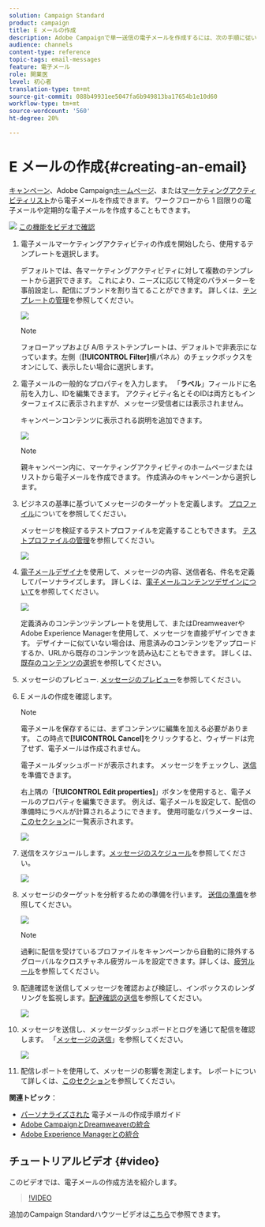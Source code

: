 ```yaml
---
solution: Campaign Standard
product: campaign
title: E メールの作成
description: Adobe Campaignで単一送信の電子メールを作成するには、次の手順に従います。
audience: channels
content-type: reference
topic-tags: email-messages
feature: 電子メール
role: 開業医
level: 初心者
translation-type: tm+mt
source-git-commit: 088b49931ee5047fa6b949813ba17654b1e10d60
workflow-type: tm+mt
source-wordcount: '560'
ht-degree: 20%

---
```



# E メールの作成{#creating-an-email}

[キャンペーン](../../start/using/marketing-activities.md#creating-a-marketing-activity)、Adobe Campaign[ホームページ](../../start/using/interface-description.md#home-page)、または[マーケティングアクティビティリスト](../../start/using/marketing-activities.md#about-marketing-activities)から電子メールを作成できます。 ワークフローから 1 回限りの電子メールや定期的な電子メールを作成することもできます。

![](assets/do-not-localize/how-to-video.png) [この機能をビデオで確認](#video)

1. 電子メールマーケティングアクティビティの作成を開始したら、使用するテンプレートを選択します。

   デフォルトでは、各マーケティングアクティビティに対して複数のテンプレートから選択できます。 これにより、ニーズに応じて特定のパラメーターを事前設定し、配信にブランドを割り当てることができます。 詳しくは、[テンプレートの管理](../../start/using/marketing-activity-templates.md)を参照してください。

   ![](assets/email_creation_1.png)

   >[!NOTE]
   >
   >フォローアップおよび A/B テストテンプレートは、デフォルトで非表示になっています。左側（**[!UICONTROL Filter]**&#x200B;横パネル）のチェックボックスをオンにして、表示したい場合に選択します。

1. 電子メールの一般的なプロパティを入力します。 「**ラベル**」フィールドに名前を入力し、IDを編集できます。 アクティビティ名とそのIDは両方ともインターフェイスに表示されますが、メッセージ受信者には表示されません。

   キャンペーンコンテンツに表示される説明を追加できます。

   ![](assets/email_creation_2.png)

   >[!NOTE]
   >
   >親キャンペーン内に、マーケティングアクティビティのホームページまたはリストから電子メールを作成できます。 作成済みのキャンペーンから選択します。

1. ビジネスの基準に基づいてメッセージのターゲットを定義します。 [プロファイル](../../audiences/using/about-profiles.md)についてを参照してください。

   メッセージを検証するテストプロファイルを定義することもできます。 [テストプロファイルの管理](../../audiences/using/managing-test-profiles.md)を参照してください。

   ![](assets/email_creation_3.png)

1. [電子メールデザイナ](../../designing/using/designing-content-in-adobe-campaign.md)を使用して、メッセージの内容、送信者名、件名を定義してパーソナライズします。 詳しくは、[電子メールコンテンツデザインについて](../../designing/using/designing-content-in-adobe-campaign.md)を参照してください。

   ![](assets/email_creation_4.png)

   定義済みのコンテンツテンプレートを使用して、またはDreamweaverやAdobe Experience Managerを使用して、メッセージを直接デザインできます。 デザイナーに似ていない場合は、用意済みのコンテンツをアップロードするか、URLから既存のコンテンツを読み込むこともできます。 詳しくは、[既存のコンテンツの選択](../../designing/using/using-existing-content.md)を参照してください。

1. メッセージのプレビュー. [メッセージのプレビュー](../../sending/using/previewing-messages.md)を参照してください。
1. E メールの作成を確認します。

   >[!NOTE]
   >
   >電子メールを保存するには、まずコンテンツに編集を加える必要があります。 この時点で&#x200B;**[!UICONTROL Cancel]**&#x200B;をクリックすると、ウィザードは完了せず、電子メールは作成されません。

   電子メールダッシュボードが表示されます。 メッセージをチェックし、[送信](../../sending/using/preparing-the-send.md)を準備できます。

   右上隅の「**[!UICONTROL Edit properties]**」ボタンを使用すると、電子メールのプロパティを編集できます。 例えば、電子メールを設定して、配信の準備時にラベルが計算されるようにできます。  使用可能なパラメーターは、[このセクション](../../administration/using/configuring-email-channel.md#list-of-email-properties)に一覧表示されます。

   ![](assets/delivery_dashboard_2.png)

1. 送信をスケジュールします。[メッセージのスケジュール](../../sending/using/about-scheduling-messages.md)を参照してください。

   ![](assets/delivery_planning.png)

1. メッセージのターゲットを分析するための準備を行います。 [送信の準備](../../sending/using/confirming-the-send.md)を参照してください。

   ![](assets/preparing_delivery_2.png)

   >[!NOTE]
   >
   >過剰に配信を受けているプロファイルをキャンペーンから自動的に除外するグローバルなクロスチャネル疲労ルールを設定できます。詳しくは、[疲労ルール](../../sending/using/fatigue-rules.md)を参照してください。

1. 配達確認を送信してメッセージを確認および検証し、インボックスのレンダリングを監視します。[配達確認の送信](../../sending/using/sending-proofs.md)を参照してください。

   ![](assets/bat_select.png)

1. メッセージを送信し、メッセージダッシュボードとログを通じて配信を確認します。 「[メッセージの送信](../../sending/using/confirming-the-send.md)」を参照してください。

   ![](assets/confirm_delivery.png)

1. 配信レポートを使用して、メッセージの影響を測定します。 レポートについて詳しくは、[このセクション](../../reporting/using/about-dynamic-reports.md)を参照してください。

**関連トピック**：

* [パーソナライズされた](https://helpx.adobe.com/jp/campaign/kb/acs-get-started-with-emails.html) 電子メールの作成手順ガイド
* [Adobe CampaignとDreamweaverの統合](../../designing/using/using-integrations.md#editing-content-in-dreamweaver)
* [Adobe Experience Managerとの統合](../../integrating/using/integrating-with-experience-manager.md)

## チュートリアルビデオ {#video}

このビデオでは、電子メールの作成方法を紹介します。

>[!VIDEO](https://video.tv.adobe.com/v/23721?quality=12)

追加のCampaign Standardハウツービデオは[こちら](https://experienceleague.adobe.com/docs/campaign-standard-learn/tutorials/overview.html?lang=ja)で参照できます。
